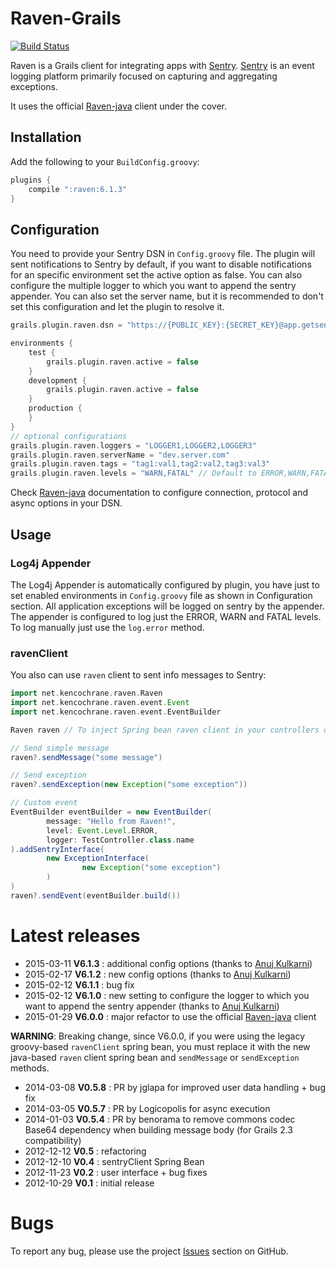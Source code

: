 # Raven-Grails

[![Build Status](https://secure.travis-ci.org/agorapulse/grails-raven.png?branch=master)](https://travis-ci.org/agorapulse/grails-raven)

Raven is a Grails client for integrating apps with [Sentry](http://www.getsentry.com). [Sentry](http://www.getsentry.com) is an event logging platform primarily focused on capturing and aggregating exceptions.

It uses the official [Raven-java](https://github.com/getsentry/raven-java) client under the cover.

## Installation

Add the following to your `BuildConfig.groovy`:

```groovy
plugins {
    compile ":raven:6.1.3"
}
```

## Configuration

You need to provide your Sentry DSN in `Config.groovy` file. The plugin will sent notifications to Sentry by default, if you want to disable notifications for an specific environment set the active option as false.
You can also configure the multiple logger to which you want to append the sentry appender.
You can also set the server name, but it is recommended to don't set this configuration and let the plugin to resolve it.
```groovy
grails.plugin.raven.dsn = "https://{PUBLIC_KEY}:{SECRET_KEY}@app.getsentry.com/{PATH}{PROJECT_ID}"

environments {
    test {
        grails.plugin.raven.active = false
    }
    development {
        grails.plugin.raven.active = false
    }
    production {
    }
}
// optional configurations
grails.plugin.raven.loggers = "LOGGER1,LOGGER2,LOGGER3"
grails.plugin.raven.serverName = "dev.server.com"
grails.plugin.raven.tags = "tag1:val1,tag2:val2,tag3:val3"
grails.plugin.raven.levels = "WARN,FATAL" // Default to ERROR,WARN,FATAL

```

Check [Raven-java](https://github.com/getsentry/raven-java) documentation to configure connection, protocol and async options in your DSN.


## Usage

### Log4j Appender

The Log4j Appender is automatically configured by plugin, you have just to set enabled environments in `Config.groovy` file as shown in Configuration section.
All application exceptions will be logged on sentry by the appender.
The appender is configured to log just the ERROR, WARN and FATAL levels.
To log manually just use the `log.error` method.

### ravenClient

You also can use `raven` client to sent info messages to Sentry:

```groovy
import net.kencochrane.raven.Raven
import net.kencochrane.raven.event.Event
import net.kencochrane.raven.event.EventBuilder

Raven raven // To inject Spring bean raven client in your controllers or services

// Send simple message
raven?.sendMessage("some message")

// Send exception
raven?.sendException(new Exception("some exception"))

// Custom event
EventBuilder eventBuilder = new EventBuilder(
        message: "Hello from Raven!",
        level: Event.Level.ERROR,
        logger: TestController.class.name
).addSentryInterface(
        new ExceptionInterface(
                new Exception("some exception")
        )
)
raven?.sendEvent(eventBuilder.build())
```

# Latest releases

* 2015-03-11 **V6.1.3** : additional config options (thanks to [Anuj Kulkarni](https://github.com/anujku))
* 2015-02-17 **V6.1.2** : new config options (thanks to [Anuj Kulkarni](https://github.com/anujku))
* 2015-02-12 **V6.1.1** : bug fix
* 2015-02-12 **V6.1.0** : new setting to configure the logger to which you want to append the sentry appender (thanks to [Anuj Kulkarni](https://github.com/anujku))
* 2015-01-29 **V6.0.0** : major refactor to use the official [Raven-java](https://github.com/getsentry/raven-java) client

**WARNING**: Breaking change, since V6.0.0, if you were using the legacy groovy-based `ravenClient` spring bean, you must replace it with the new java-based `raven` client spring bean and `sendMessage` or `sendException` methods.

* 2014-03-08 **V0.5.8** : PR by jglapa for improved user data handling + bug fix
* 2014-03-05 **V0.5.7** : PR by Logicopolis for async execution
* 2014-01-03 **V0.5.4** : PR by benorama to remove commons codec Base64 dependency when building message body (for Grails 2.3 compatibility)
* 2012-12-12 **V0.5** : refactoring
* 2012-12-10 **V0.4** : sentryClient Spring Bean
* 2012-11-23 **V0.2** : user interface + bug fixes
* 2012-10-29 **V0.1** : initial release

# Bugs

To report any bug, please use the project [Issues](http://github.com/agorapulse/grails-raven/issues) section on GitHub.

